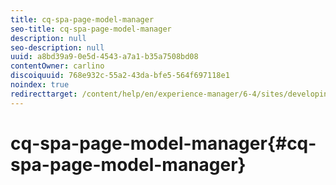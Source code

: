 ```yaml
---
title: cq-spa-page-model-manager
seo-title: cq-spa-page-model-manager
description: null
seo-description: null
uuid: a8bd39a9-0e5d-4543-a7a1-b35a7508bd08
contentOwner: carlino
discoiquuid: 768e932c-55a2-43da-bfe5-564f697118e1
noindex: true
redirecttarget: /content/help/en/experience-manager/6-4/sites/developing/using/reference-materials
---
```


# cq-spa-page-model-manager{#cq-spa-page-model-manager}

